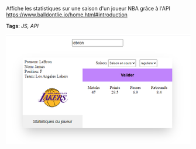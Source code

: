 Affiche les statistiques sur une saison d'un joueur NBA grâce à l'API https://www.balldontlie.io/home.html#introduction

**Tags**: *JS, API*

![My Image](https://github.com/AvirKarakitsos/JSnba/blob/main/images/screenshot.png?raw=true)


